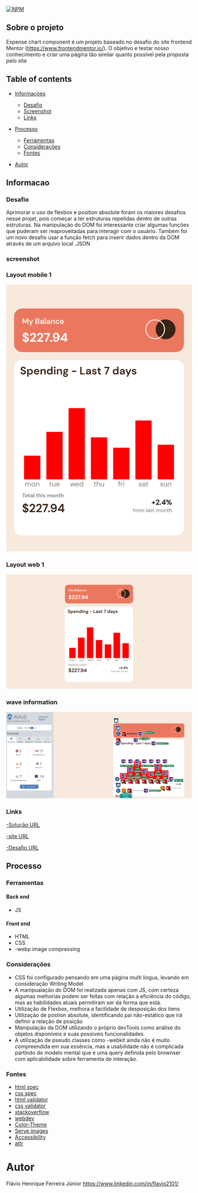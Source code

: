[![NPM](https://img.shields.io/npm/l/react)](https://github.com/flavi2101/expense-chart-component/blob/master/LICENSE)

## Sobre o projeto

Expense chart component é um projeto baseado no desafio do site frontend Mentor (https://www.frontendmentor.io/). O objetivo e testar nosso conhecimento e criar uma página tão similar quanto possível pela proposta pelo site


## Table of contents

- [Informações](#informacao)
  - [Desafio](#desafio)
  - [Screenshot](#screenshot)
  - [Links](#links)
- [Processo](#processo)
  - [Ferramentas](#ferramentas)
  - [Considerações](#considerações)
  - [Fontes](#fontes)

- [Autor](#autor)


## Informacao

### Desafio

Aprimorar o uso de flexbox e position absolute foram os maiores desafios nesse projet, pois começar a ter estruturas repetidas dentro de outras estruturas.
Na manipulação do DOM foi interessante criar algumas funções que puderam ser reaproveitadas para interagir com o usuário. Também foi um novo desafio usar a função fetch para inserir dados dentro da DOM através de um arquivo local .JSON

### screenshot

### Layout mobile 1
![Mobile 1](https://github.com/flavi2101/expense-chart-component/blob/master/style/design/127.0.0.1_5500_index.html%20(1).png)

### Layout web 1
![Web 1](https://github.com/flavi2101/expense-chart-component/blob/master/style/design/127.0.0.1_5500_index.html%20(2).png)

### wave information
![wave](https://github.com/flavi2101/expense-chart-component/blob/master/style/design/Capturar.PNG)

### Links

[-Solução URL](https://github.com/flavi2101/expense-chart-component)

[-site URL](https://flavi2101.github.io/expense-chart-component/)

[-Desafio URL](https://www.frontendmentor.io/challenges/intro-section-with-dropdown-navigation-ryaPetHE5/hub/intro-section-with-dropdown-navigation-HmFpyt9KwP)

## Processo

### Ferramentas

#### Back end
- JS

#### Front end
- HTML
- CSS
- -webp image compressing


### Considerações
- CSS foi configurado pensando em uma página multi lingua, levando em consideração Writing Model
- A manipualação do DOM foi realizada apenas com JS, com certeza algumas melhorias podem ser feitas com relação a eficiência do código, mas as habilidades atuais permitiram ser da forma que está.
- Utilização de Flexbox, melhora a facilidade de desposição dos itens
- Utilização de postion absolute, identificando pai não-estático que irá definir a relação de posição
- Manipulação da DOM utilizando o próprio devTools como análise do objetos disponíveis e suas possiveis funcionalidades.
- A utilização de pseudo classes como -webkit ainda não é muito compreendida em sua essência, mas a usabilidade não é complicada partindo do modelo mental que é uma query definida pelo brownser com aplicabilidade sobre ferramenta de interação.

### Fontes
- [html spec](https://html.spec.whatwg.org/)
- [css spec](https://www.w3.org/Style/CSS/)
- [html validator](https://validator.w3.org/#validate_by_input)
- [css validator](https://jigsaw.w3.org/css-validator/#validate_by_input)
- [stackoverflow](https://stackoverflow.com/questions/70845195/define-dark-mode-for-both-a-class-and-a-media-query-without-repeat-css-custom-p)
- [webdev](https://web.dev/color-scheme/)
- [Color-Theme](https://css-tricks.com/a-dry-approach-to-color-themes-in-css/)
- [Serve images](https://web.dev/uses-webp-images/?utm_source=lighthouse&utm_medium=devtools)
- [Accessibility ](https://wave.webaim.org/)
- [attr](https://blog.webdevsimplified.com/2019-10/use-data-attributes-in-css/)


# Autor
Flávio Henrique Ferreira Júnior
https://www.linkedin.com/in/flavio2101/
